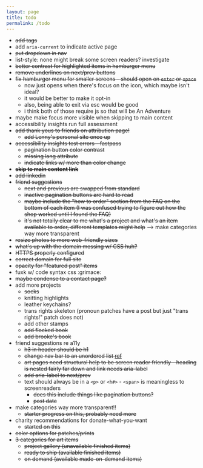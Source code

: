 ```yaml
---
layout: page
title: todo
permalink: /todo
---
```


- ~~add tags~~
- add `aria-current` to indicate active page
- ~~put dropdown in nav~~
- list-style: none might break some screen readers? investigate
- ~~better contrast for highlighted items in hamburger menu~~
- ~~remove underlines on next/prev buttons~~
- ~~fix hamburger menu for smaller screens - should open on `enter` or `space`~~
  - now just opens when there's focus on the icon, which maybe isn't ideal?
  - it would be better to make it opt-in
  - also, being able to exit via esc would be good
  - i think both of those require js so that will be An Adventure
- maybe make focus more visible when skipping to main content
- accessibility insights run full assessment
- ~~add thank yous to friends on attribution page!~~
  - ~~add Lenny's personal site once up~~
- ~~accessibility insights test errors - fastpass~~
  - ~~pagination button color contrast~~
  - ~~missing lang attribute~~
  - ~~indicate links w/ more than color change~~
- ~~**skip to main content link**~~
- ~~add linkedin~~
- ~~friend suggestions~~
  - ~~next and previous are swapped from standard~~
  - ~~inactive pagination buttons are hard to read~~
  - ~~maybe include the "how to order" section from the FAQ on the bottom of each item (I was confused trying to figure out how the shop worked until I found the FAQ)~~
  - ~~it's not totally clear to me what's a project and what's an item available to order, different templates might help~~ --> make categories way more transparent
- ~~resize photos to more web-friendly sizes~~
- ~~what's up with the domain messing w/ CSS huh?~~
- ~~HTTPS properly configured~~
- ~~correct domain for full site~~
- ~~opacity for "featured post" items~~
- fuxk w/ code syntax css :grimace:
- ~~maybe condense to a contact page?~~
- add more projects
  - ~~socks~~
  - knitting highlights
  - leather keychains?
  - trans rights skeleton (pronoun patches have a post but just "trans rights!" patch does not)
  - add other stamps
  - ~~add flocked book~~
  - ~~add brooke's book~~
- friend suggestions re a11y
  - ~~h3 in header should be h1~~
  - ~~change nav bar to an unordered list [ref](https://www.w3.org/WAI/tutorials/menus/structure/)~~
  - ~~art pages need structural help to be screen reader friendly - heading is nested fairly far down and link needs aria-label~~
  - ~~add aria-label to next/prev~~
  - text should always be in a `<p>` or `<h#>` - `<span>` is meaningless to screenreaders
    - ~~does this include things like pagination buttons?~~
    - ~~post date~~
- make categories way more transparent!!
  - ~~starter progress on this, probably need more~~
- charity recommendations for donate-what-you-want
  - ~~started on this~~
- ~~color options for patches/prints~~
- ~~3 categories for art items~~
  - ~~project gallery (unavailable finished items)~~
  - ~~ready to ship (available finished items)~~
  - ~~on demand (available made-on-demand items)~~
